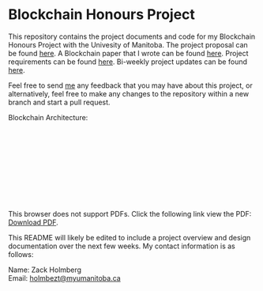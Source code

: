 # Blockchain Honours Project
This repository contains the project documents and code for my Blockchain Honours Project with the Univesity of Manitoba. The project proposal can be found [here](Proposal.pdf). A Blockchain paper that I wrote can be found [here](TermPaper.pdf). Project requirements can be found [here](Requirements.md). Bi-weekly project updates can be found [here](Updates.md).

Feel free to send [me](mailto:holmbezt@myumanitoba.ca) any feedback that you may have about this project, or alternatively, feel free to make any changes to the repository within a new branch and start a pull request. 

Blockchain Architecture:

<object data="https://github.com/ZackHolmberg/Blockchain-Honours-Project/blob/main/Blockchain%20Architecture.pdf" type="application/pdf" width="700px" height="700px">
    <embed src="https://github.com/ZackHolmberg/Blockchain-Honours-Project/blob/main/Blockchain%20Architecture.pdf">
        <p>This browser does not support PDFs. Click the following link view the PDF: <a href="https://github.com/ZackHolmberg/Blockchain-Honours-Project/blob/main/Blockchain%20Architecture.pdf">Download PDF</a>.</p>
    </embed>
</object>

This README will likely be edited to include a project overview and design documentation over the next few weeks. My contact information is as follows:

Name: Zack Holmberg  
Email: holmbezt@myumanitoba.ca
